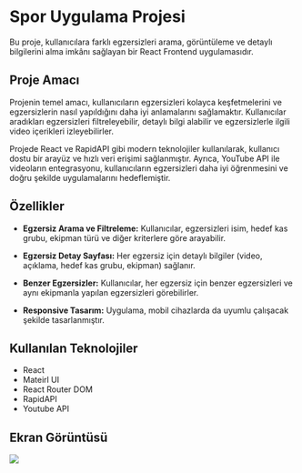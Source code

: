 # Spor Uygulama Projesi

Bu proje, kullanıcılara farklı egzersizleri arama, görüntüleme ve detaylı bilgilerini alma imkânı sağlayan bir React Frontend uygulamasıdır.

## Proje Amacı

Projenin temel amacı, kullanıcıların egzersizleri kolayca keşfetmelerini ve egzersizlerin nasıl yapıldığını daha iyi anlamalarını sağlamaktır. Kullanıcılar aradıkları egzersizleri filtreleyebilir, detaylı bilgi alabilir ve egzersizlerle ilgili video içerikleri izleyebilirler.

Projede React ve RapidAPI gibi modern teknolojiler kullanılarak, kullanıcı dostu bir arayüz ve hızlı veri erişimi sağlanmıştır. Ayrıca, YouTube API ile videoların entegrasyonu, kullanıcıların egzersizleri daha iyi öğrenmesini ve doğru şekilde uygulamalarını hedeflemiştir.

## Özellikler

- **Egzersiz Arama ve Filtreleme:** Kullanıcılar, egzersizleri isim, hedef kas grubu, ekipman türü ve diğer kriterlere göre arayabilir.

- **Egzersiz Detay Sayfası:** Her egzersiz için detaylı bilgiler (video, açıklama, hedef kas grubu, ekipman) sağlanır.

- **Benzer Egzersizler:** Kullanıcılar, her egzersiz için benzer egzersizleri ve aynı ekipmanla yapılan egzersizleri görebilirler.

- **Responsive Tasarım:** Uygulama, mobil cihazlarda da uyumlu çalışacak şekilde tasarlanmıştır.

## Kullanılan Teknolojiler

- React
- Mateirl UI
- React Router DOM
- RapidAPI
- Youtube API

## Ekran Görüntüsü

![](../gym.gif)

